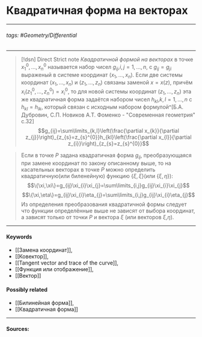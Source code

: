 # Квадратичная форма на векторах
***
###### tags: #Geometry/Differential  
***
>[!dsn] Direct Strict note
>*Квадратичной формой на векторах* в точке $x_{1}^{0},\dots,x_{n}^{0}$ называется набор чисел $g_{ij}$,$i,j=1,\dots,n$, с $g_{ij}=g_{ji}$ выраженый в системе координат $(x_{1},\dots,x_{n})$. Если две системы координат $(x_{1},\dots,x_{n})$ и $(z_{1},\dots,z_{n})$ связаны заменой $x=x(z)$, причём $x_{i}(z_{1}^{0},\dots,z_{n}^{0})=x_{i}^{0}$, то для новой системы координат $(z_{1},\dots,z_{n})$ эта же квадратичная форма задаётся набором чисел $h_{kl}$,$k,l=1,\dots,n$ c $h_{kl}=h_{lk}$, который связан с исходным набором формулой^[Б.А. Дубровин, С.П. Новиков А.Т. Фоменко - "Современная геометрия" с.32]
$$g_{ij}=\sum\limits_{k,l}\left(\frac{\partial x_{k}}{\partial z_{j}}\right)_{z_{s}=z_{s}^{0}}h_{kl}\left(\frac{\partial x_{l}}{\partial z_{i}}\right)_{z_{s}=z_{s}^{0}}$$

>Если в точке $P$ задана квадратичная форма $g_{ij}$, преобразующаяся при замене координат по закону описанному выше, то на касательных векторах в точке $P$ можно определить квадратичную(или биленейную) функцию $\{\xi,\xi\}$(или $\{\xi,\eta\}$):
$$\{\xi,\xi\}=g_{ij}\xi_{i}\xi_{j}=\sum\limits_{i,j}g_{ij}\xi_{i}\xi_{j}$$
$$\{\xi,\eta\}=g_{ij}\xi_{i}\eta_{j}=\sum\limits_{i,j}g_{ij}\xi_{i}\eta_{j}$$
Из определения преобразования квадратичной формы следует что функции определённые выше не зависят от выбора координат, а зависят только от точки $P$ и вектора $\xi$ (или векторов $\xi$,$\eta$).

***
#### Keywords
- [[Замена координат]],
- [[Ковектор]],
- [[Tangent vector and trace of the curve]],
- [[Функция или отображение]],
- [[Вектор]]
#### Possibly related
- [[Билинейная форма]],
- [[Квадратичная форма]]
***
#### Sources: